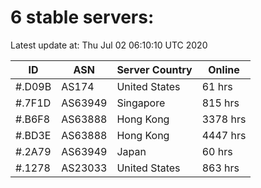 # 6 stable servers:

Latest update at: Thu Jul 02 06:10:10 UTC 2020

| ID | ASN | Server Country | Online |
| -- | --- | -------------- | ------ |
| #.D09B | AS174 | United States | 61 hrs |
| #.7F1D | AS63949 | Singapore | 815 hrs |
| #.B6F8 | AS63888 | Hong Kong | 3378 hrs |
| #.BD3E | AS63888 | Hong Kong | 4447 hrs |
| #.2A79 | AS63949 | Japan | 60 hrs |
| #.1278 | AS23033 | United States | 863 hrs |

